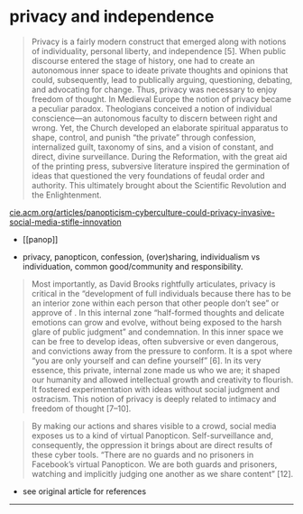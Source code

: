 # privacy and independence 

> Privacy is a fairly modern construct that emerged along with notions of individuality, personal liberty, and independence [5]. When public discourse entered the stage of history, one had to create an autonomous inner space to ideate private thoughts and opinions that could, subsequently, lead to publically arguing, questioning, debating, and advocating for change. Thus, privacy was necessary to enjoy freedom of thought. In Medieval Europe the notion of privacy became a peculiar paradox. Theologians conceived a notion of individual conscience—an autonomous faculty to discern between right and wrong. Yet, the Church developed an elaborate spiritual apparatus to shape, control, and punish “the private” through confession, internalized guilt, taxonomy of sins, and a vision of constant, and direct, divine surveillance. During the Reformation, with the great aid of the printing press, subversive literature inspired the germination of ideas that questioned the very foundations of feudal order and authority. This ultimately brought about the Scientific Revolution and the Enlightenment.

[cie.acm.org/articles/panopticism-cyberculture-could-privacy-invasive-social-media-stifle-innovation](https://cie.acm.org/articles/panopticism-cyberculture-could-privacy-invasive-social-media-stifle-innovation/)

- [[panop]]

- privacy, panopticon, confession, (over)sharing, individualism vs individuation, common good/community and responsibility. 

> Most importantly, as David Brooks rightfully articulates, privacy is critical in the “development of full individuals because there has to be an interior zone within each person that other people don’t see” or approve of . In this internal zone “half-formed thoughts and delicate emotions can grow and evolve, without being exposed to the harsh glare of public judgment” and condemnation. In this inner space we can be free to develop ideas, often subversive or even dangerous, and convictions away from the pressure to conform. It is a spot where “you are only yourself and can define yourself” [6]. In its very essence, this private, internal zone made us who we are; it shaped our humanity and allowed intellectual growth and creativity to flourish. It fostered experimentation with ideas without social judgment and ostracism. This notion of privacy is deeply related to intimacy and freedom of thought [7–10].

> By making our actions and shares visible to a crowd, social media exposes us to a kind of virtual Panopticon. Self-surveillance and, consequently, the oppression it brings about are direct results of these cyber tools. “There are no guards and no prisoners in Facebook’s virtual Panopticon. We are both guards and prisoners, watching and implicitly judging one another as we share content” [12]. 

- see original article for references 
 
---
 